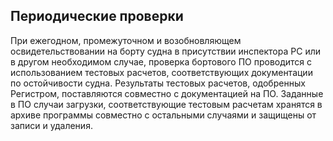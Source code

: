 ## Периодические проверки
При ежегодном, промежуточном и возобновляющем освидетельствовании на борту судна в присутствии инспектора РС или в другом необходимом случае, проверка бортового ПО проводится с использованием тестовых расчетов, соответствующих документации по остойчивости судна. Результаты тестовых расчетов, одобренных Регистром, поставляются совместно с документацией на ПО. Заданные в ПО случаи загрузки, соответствующие тестовым расчетам хранятся в архиве программы совместно с остальными случаями и защищены от записи и удаления.